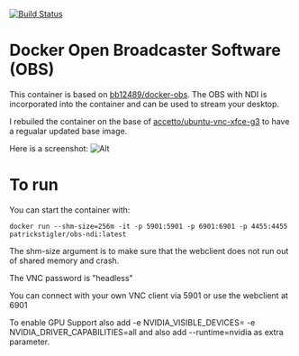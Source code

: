 [![Build Status](https://drone.stigler.de/api/badges/patrickstigler/docker-obs-ndi/status.svg)](https://drone.stigler.de/patrickstigler/docker-obs-ndi)
# Docker Open Broadcaster Software (OBS)
This container is based on [bb12489/docker-obs](https://github.com/bb12489/docker-obs). The OBS with NDI is incorporated into the container and can be used to stream your desktop.

I rebuiled the container on the base of [accetto/ubuntu-vnc-xfce-g3](https://github.com/accetto/ubuntu-vnc-xfce-g3) to have a regualar updated base image.

Here is a screenshot:
![Alt](https://raw.githubusercontent.com/patrickstigler/docker-obs-ndi/master/screenshot.png "Example screenshot")

# To run
You can start the container with:

`docker run --shm-size=256m -it -p 5901:5901 -p 6901:6901 -p 4455:4455 patrickstigler/obs-ndi:latest`

The shm-size argument is to make sure that the webclient does not run out of shared memory and crash. 

The VNC password is "headless"

You can connect with your own VNC client via 5901 or use the webclient at 6901

To enable GPU Support also add -e NVIDIA_VISIBLE_DEVICES=<your GPU ID> -e NVIDIA_DRIVER_CAPABILITIES=all and also add --runtime=nvidia as extra parameter.
